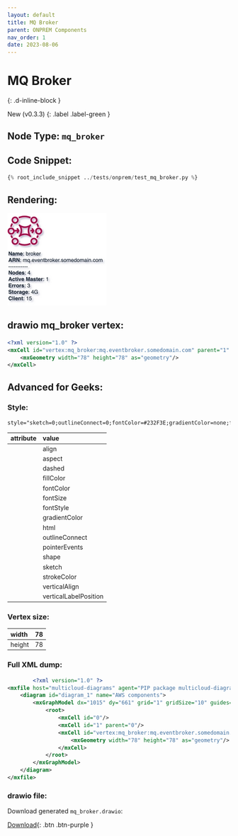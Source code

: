 ```yaml
---
layout: default
title: MQ Broker
parent: ONPREM Components
nav_order: 1
date: 2023-08-06
---
```


# MQ Broker
{: .d-inline-block }

New (v0.3.3)
{: .label .label-green }

## Node Type: ``mq_broker``

## Code Snippet:

```python
{% root_include_snippet ../tests/onprem/test_mq_broker.py %}
```

## Rendering:

![lambda](output/jpg/mq_broker.jpg)

## drawio mq_broker vertex:

```xml
<?xml version="1.0" ?>
<mxCell id="vertex:mq_broker:mq.eventbroker.somedomain.com" parent="1" vertex="1">
    <mxGeometry width="78" height="78" as="geometry"/>
</mxCell>
```

## Advanced for Geeks:

### Style:
```html
style="sketch=0;outlineConnect=0;fontColor=#232F3E;gradientColor=none;fillColor=#B0084D;strokeColor=none;dashed=0;verticalLabelPosition=bottom;verticalAlign=top;align=left;html=1;fontSize=12;fontStyle=0;aspect=fixed;pointerEvents=1;shape=mxgraph.aws4.mq_broker;"
```

| attribute | value |
|:----------|:------|
                |align| left |
                |aspect| fixed |
                |dashed| 0 |
                |fillColor| #B0084D |
                |fontColor| #232F3E |
                |fontSize| 12 |
                |fontStyle| 0 |
                |gradientColor| none |
                |html| 1 |
                |outlineConnect| 0 |
                |pointerEvents| 1 |
                |shape| mxgraph.aws4.mq_broker |
                |sketch| 0 |
                |strokeColor| none |
                |verticalAlign| top |
                |verticalLabelPosition| bottom |
    
### Vertex size:

| width    | 78  |
|:---------|:-----------|
| height   | 78 |

### Full XML dump:
```xml
        <?xml version="1.0" ?>
<mxfile host="multicloud-diagrams" agent="PIP package multicloud-diagrams. Generate resources in draw.io compatible format for Cloud infrastructure. Copyrights @ Roman Tsypuk 2023. MIT license." type="MultiCloud">
    <diagram id="diagram_1" name="AWS components">
        <mxGraphModel dx="1015" dy="661" grid="1" gridSize="10" guides="1" tooltips="1" connect="1" arrows="1" fold="1" page="1" pageScale="1" pageWidth="850" pageHeight="1100" math="0" shadow="1">
            <root>
                <mxCell id="0"/>
                <mxCell id="1" parent="0"/>
                <mxCell id="vertex:mq_broker:mq.eventbroker.somedomain.com" value="&lt;b&gt;Name&lt;/b&gt;: broker&lt;BR&gt;&lt;b&gt;ARN&lt;/b&gt;: mq.eventbroker.somedomain.com&lt;BR&gt;-----------&lt;BR&gt;&lt;b&gt;Nodes&lt;/b&gt;: 4&lt;BR&gt;&lt;b&gt;Active Master&lt;/b&gt;: 1&lt;BR&gt;&lt;b&gt;Errors&lt;/b&gt;: 3&lt;BR&gt;&lt;b&gt;Storage&lt;/b&gt;: 4G&lt;BR&gt;&lt;b&gt;Client&lt;/b&gt;: 15" style="sketch=0;outlineConnect=0;fontColor=#232F3E;gradientColor=none;fillColor=#B0084D;strokeColor=none;dashed=0;verticalLabelPosition=bottom;verticalAlign=top;align=left;html=1;fontSize=12;fontStyle=0;aspect=fixed;pointerEvents=1;shape=mxgraph.aws4.mq_broker;" parent="1" vertex="1">
                    <mxGeometry width="78" height="78" as="geometry"/>
                </mxCell>
            </root>
        </mxGraphModel>
    </diagram>
</mxfile>
```

### drawio file:

Download generated ``mq_broker.drawio``:

[Download](output/drawio/mq_broker.drawio){: .btn .btn-purple }